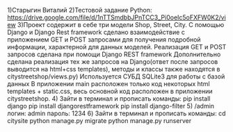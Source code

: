 1)Старыгин Виталий
2)Тестовой задание Python: https://drive.google.com/file/d/1nTTSmdbbJPnTCC3_Pi0oeIc5oFXFW0K2/view
3)Проект содержит в себе три модели Shop, Street, City. 
  С помощью Django и Django Rest framework сделано взаимодействие с приложением GET и POST запросами для получения подробной информации, характерной для данных моделей. 
  Реализация GET и POST запросов сделана при помощи Django REST framework
  Дополнительно сделана реализация тех же запросов на Django(ответ после запросов выводитcя на html+css templates), методы и классы также находятся в citystreetshop/views.py) 
  Используется СУБД SQLite3 для работы с базой данных
  В приложении main расположен только код некоторых html templates + static.css, весь основной код расположен в приложении citystreetshop.
4) Зайти в терминал и прописать команды:
   pip install django
   pip install djangorestframework
   pip install django-filter
5) /admin логин: admin
          пароль: 1234
6) Зайти в терминал и прописать команды:
   cd citysite
   python manage.py migrate
   python manage.py runserver
